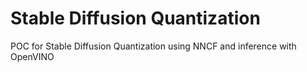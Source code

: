 # Stable Diffusion Quantization
POC for Stable Diffusion Quantization using NNCF and inference with OpenVINO
